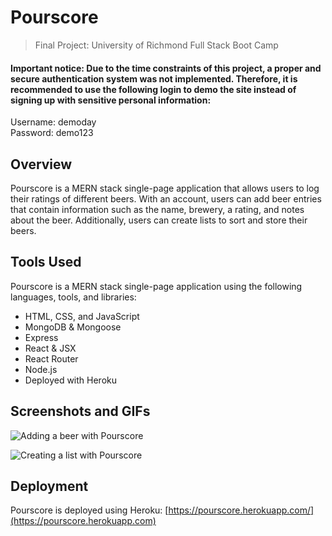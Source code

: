 # Pourscore
> Final Project: University of Richmond Full Stack Boot Camp 

#### Important notice: Due to the time constraints of this project, a proper and secure authentication system was not implemented. Therefore, it is recommended to use the following login to demo the site instead of signing up with sensitive personal information: 
 Username: demoday  
 Password: demo123

## Overview
 Pourscore is a MERN stack single-page application that allows users to log their ratings of different beers. With an account, users can add beer entries that contain information such as the name, brewery, a rating, and notes about the beer. Additionally, users can create lists to sort and store their beers.

 ## Tools Used
 Pourscore is a MERN stack single-page application using the following languages, tools, and libraries:
 - HTML, CSS, and JavaScript
 - MongoDB & Mongoose
 - Express
 - React & JSX
 - React Router
 - Node.js
 - Deployed with Heroku

 ## Screenshots and GIFs
 ![Adding a beer with Pourscore](./github-images/addbeer.gif)
 
 ![Creating a list with Pourscore](./github-images/addlist.gif)

 ## Deployment
 Pourscore is deployed using Heroku: [https://pourscore.herokuapp.com/](https://pourscore.herokuapp.com)